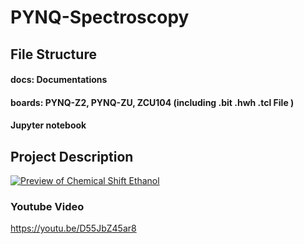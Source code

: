 # PYNQ-Spectroscopy

## File Structure

#### docs: Documentations

#### boards: PYNQ-Z2, PYNQ-ZU, ZCU104 (including .bit .hwh .tcl File )

#### Jupyter notebook 


## Project Description 


[![Preview of Chemical Shift Ethanol](docs/ethanol_preview.png)](docs/Chemical%20shift%20ethanol.pdf)

### Youtube Video

https://youtu.be/D55JbZ45ar8
